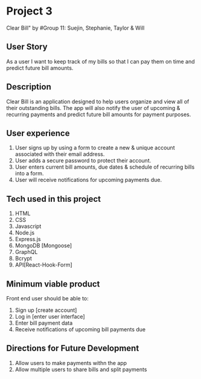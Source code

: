 # Project 3 
Clear Bill"
by #Group 11: Suejin, Stephanie, Taylor & Will   

## User Story
As a user I want to keep track of my bills so that I can pay them on time and predict future bill amounts.

## Description
Clear Bill is an application designed to help users organize and view all of their outstanding bills. The app will also notify the user of upcoming & recurring payments and predict future bill amounts for payment purposes. 


## User experience
1. User signs up by using a form to create a new & unique account associated with their email address. 
2. User adds a secure password to protect their account. 
3. User enters current bill amounts, due dates & schedule of recurring bills into a form. 
4. User will receive notifications for upcoming payments due. 

## Tech used in this project
1. HTML
2. CSS
3. Javascript
4. Node.js
5. Express.js 
6. MongoDB [Mongoose]
8. GraphQL
9. Bcrypt
10. API[React-Hook-Form]

## Minimum viable product
Front end user should be able to:
1. Sign up [create account]
2. Log in [enter user interface]
3. Enter bill payment data 
4. Receive notifications of upcoming bill payments due

## Directions for Future Development
1. Allow users to make payments withn the app
2. Allow multiple users to share bills and split payments 